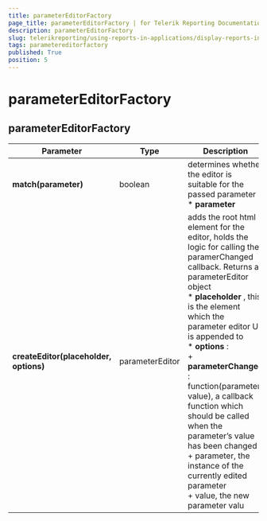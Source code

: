 ```yaml
---
title: parameterEditorFactory
page_title: parameterEditorFactory | for Telerik Reporting Documentation
description: parameterEditorFactory
slug: telerikreporting/using-reports-in-applications/display-reports-in-applications/web-application/html5-report-viewer/api-reference/parametereditorfactory
tags: parametereditorfactory
published: True
position: 5
---
```


# parameterEditorFactory



## parameterEditorFactory


| Parameter | Type | Description |
| ------ | ------ | ------ |
| __match(parameter)__ |boolean|determines whether the editor is suitable for the passed parameter<br/>*  __parameter__ |
| __createEditor(placeholder, options)__ |parameterEditor|adds the root html element for the editor, holds the logic for calling the paramerChanged callback. Returns a parameterEditor object<br/>*  __placeholder__ , this is the element which the parameter editor UI is appended to<br/>*  __options__ :<br/>   +  __parameterChanged__ : function(parameter, value), a callback function which should be called                         when the parameter’s value has been changed<br/>   + parameter, the instance of the currently edited parameter<br/>   + value, the new parameter valu|



